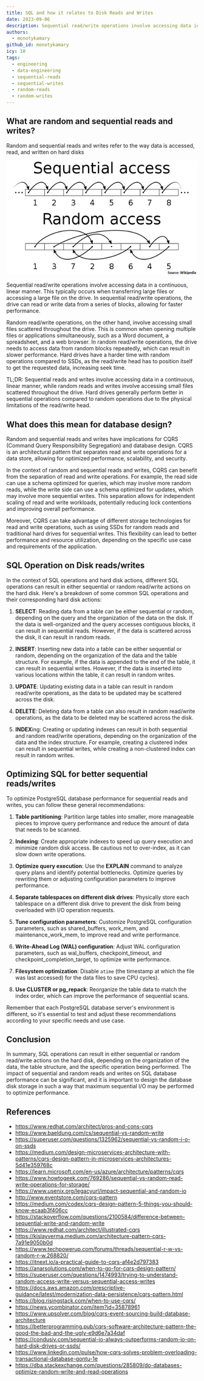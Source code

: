 ```yaml
---
title: SQL and how it relates to Disk Reads and Writes
date: 2023-09-06
description: Sequential read/write operations involve accessing data in a continuous, linear manner. This typically occurs when transferring large files or accessing a large file on the drive. In sequential read/write operations, the drive can read or write data from a series of blocks, allowing for faster performance...
authors:
  - monotykamary
github_id: monotykamary
icy: 10
tags:
  - engineering
  - data-engineering
  - sequential-reads
  - sequential-writes
  - random-reads
  - random-writes
---
```


## What are random and sequential reads and writes?
Random and sequential reads and writes refer to the way data is accessed, read, and written on hard disks

![](assets/sql-and-how-it-relates-to-disk-reads-and-writes_disk-sequential-random-access.webp)

Sequential read/write operations involve accessing data in a continuous, linear manner. This typically occurs when transferring large files or accessing a large file on the drive. In sequential read/write operations, the drive can read or write data from a series of blocks, allowing for faster performance.

Random read/write operations, on the other hand, involve accessing small files scattered throughout the drive. This is common when opening multiple files or applications simultaneously, such as a Word document, a spreadsheet, and a web browser. In random read/write operations, the drive needs to access data from random blocks repeatedly, which can result in slower performance. Hard drives have a harder time with random operations compared to SSDs, as the read/write head has to position itself to get the requested data, increasing seek time.

TL;DR: Sequential reads and writes involve accessing data in a continuous, linear manner, while random reads and writes involve accessing small files scattered throughout the drive. Hard drives generally perform better in sequential operations compared to random operations due to the physical limitations of the read/write head.

## What does this mean for database design?
Random and sequential reads and writes have implications for CQRS (Command Query Responsibility Segregation) and database design. CQRS is an architectural pattern that separates read and write operations for a data store, allowing for optimized performance, scalability, and security.

In the context of random and sequential reads and writes, CQRS can benefit from the separation of read and write operations. For example, the read side can use a schema optimized for queries, which may involve more random reads, while the write side can use a schema optimized for updates, which may involve more sequential writes. This separation allows for independent scaling of read and write workloads, potentially reducing lock contentions and improving overall performance.

Moreover, CQRS can take advantage of different storage technologies for read and write operations, such as using SSDs for random reads and traditional hard drives for sequential writes. This flexibility can lead to better performance and resource utilization, depending on the specific use case and requirements of the application.

## SQL Operation on Disk reads/writes
In the context of SQL operations and hard disk actions, different SQL operations can result in either sequential or random read/write actions on the hard disk. Here's a breakdown of some common SQL operations and their corresponding hard disk actions:

1. **SELECT**: Reading data from a table can be either sequential or random, depending on the query and the organization of the data on the disk. If the data is well-organized and the query accesses contiguous blocks, it can result in sequential reads. However, if the data is scattered across the disk, it can result in random reads.

2. **INSERT**: Inserting new data into a table can be either sequential or random, depending on the organization of the data and the table structure. For example, if the data is appended to the end of the table, it can result in sequential writes. However, if the data is inserted into various locations within the table, it can result in random writes.

3. **UPDATE**: Updating existing data in a table can result in random read/write operations, as the data to be updated may be scattered across the disk.

4. **DELETE**: Deleting data from a table can also result in random read/write operations, as the data to be deleted may be scattered across the disk.

5. **INDEX**ing: Creating or updating indexes can result in both sequential and random read/write operations, depending on the organization of the data and the index structure. For example, creating a clustered index can result in sequential writes, while creating a non-clustered index can result in random writes.

## Optimizing SQL for better sequential reads/writes
To optimize PostgreSQL database performance for sequential reads and writes, you can follow these general recommendations:

1. **Table partitioning**: Partition large tables into smaller, more manageable pieces to improve query performance and reduce the amount of data that needs to be scanned.

2. **Indexing**: Create appropriate indexes to speed up query execution and minimize random disk access. Be cautious not to over-index, as it can slow down write operations.

3. **Optimize query execution**: Use the **EXPLAIN** command to analyze query plans and identify potential bottlenecks. Optimize queries by rewriting them or adjusting configuration parameters to improve performance.

4. **Separate tablespaces on different disk drives**: Physically store each tablespace on a different disk drive to prevent the disk from being overloaded with I/O operation requests.

5. **Tune configuration parameters**: Customize PostgreSQL configuration parameters, such as shared_buffers, work_mem, and maintenance_work_mem, to improve read and write performance.

6. **Write-Ahead Log (WAL) configuration**: Adjust WAL configuration parameters, such as wal_buffers, checkpoint_timeout, and checkpoint_completion_target, to optimize write performance.

7. **Filesystem optimization**: Disable `atime` (the timestamp at which the file was last accessed) for the data files to save CPU cycles).

8. **Use CLUSTER or pg_repack**: Reorganize the table data to match the index order, which can improve the performance of sequential scans.

Remember that each PostgreSQL database server's environment is different, so it's essential to test and adjust these recommendations according to your specific needs and use case.

## Conclusion
In summary, SQL operations can result in either sequential or random read/write actions on the hard disk, depending on the organization of the data, the table structure, and the specific operation being performed. The impact of sequential and random reads and writes on SQL database performance can be significant, and it is important to design the database disk storage in such a way that maximum sequential I/O may be performed to optimize performance.

## References
-  https://www.redhat.com/architect/pros-and-cons-cqrs
-  https://www.baeldung.com/cs/sequential-vs-random-write
-  https://superuser.com/questions/1325962/sequential-vs-random-i-o-on-ssds
-  https://medium.com/design-microservices-architecture-with-patterns/cqrs-design-pattern-in-microservices-architectures-5d41e359768c
-  https://learn.microsoft.com/en-us/azure/architecture/patterns/cqrs
-  https://www.howtogeek.com/769286/sequential-vs-random-read-write-operations-for-storage/
-  https://www.usenix.org/legacyurl/impact-sequential-and-random-io
-  http://www.eventstore.com/cqrs-pattern
-  https://medium.com/codex/cqrs-design-pattern-5-things-you-should-know-ecaab3f406cc
-  https://stackoverflow.com/questions/2100584/difference-between-sequential-write-and-random-write
-  https://www.redhat.com/architect/illustrated-cqrs
-  https://kislayverma.medium.com/architecture-pattern-cqrs-7a91e9050b0d
-  https://www.techpowerup.com/forums/threads/sequential-r-w-vs-random-r-w.268820/
-  https://itnext.io/a-practical-guide-to-cqrs-af4e2d797383
-  https://anarsolutions.com/when-to-go-for-cqrs-design-pattern/
-  https://superuser.com/questions/1474993/trying-to-understand-random-access-write-versus-sequential-access-writes
-  https://docs.aws.amazon.com/prescriptive-guidance/latest/modernization-data-persistence/cqrs-pattern.html
-  https://blog.risingstack.com/when-to-use-cqrs/
-  https://news.ycombinator.com/item?id=35878961
-  https://www.upsolver.com/blog/cqrs-event-sourcing-build-database-architecture
-  https://betterprogramming.pub/cqrs-software-architecture-pattern-the-good-the-bad-and-the-ugly-e9d6e7a34daf
-  https://condusiv.com/sequential-io-always-outperforms-random-io-on-hard-disk-drives-or-ssds/
-  https://www.linkedin.com/pulse/how-cqrs-solves-problem-overloading-transactional-database-gontu-1e
-  https://dba.stackexchange.com/questions/285809/do-databases-optimize-random-write-and-read-operations

